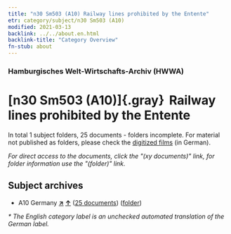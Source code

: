 ```yaml
---
title: "n30 Sm503 (A10) Railway lines prohibited by the Entente"
etr: category/subject/n30 Sm503 (A10)
modified: 2021-03-13
backlink: ../../about.en.html
backlink-title: "Category Overview"
fn-stub: about
---
```


### Hamburgisches Welt-Wirtschafts-Archiv (HWWA)
# [n30 Sm503 (A10)]{.gray}&#8201; Railway lines prohibited by the Entente&#160; 





In total 1 subject folders, 25 documents - folders incomplete.
For material not published as folders, please check the [digitized films](/film/h1_sh) (in German).

_For direct access to the documents, click the "(xy documents)" link, for folder information use the "(folder)" link._

## Subject archives


- A10 Germany [**&nearr;**](../../../geo/i/126128/about.en.html "Germany (all folders)") [**&uarr;**](../../../geo/about.en.html#A10 "Country category system") (<a href="https://pm20.zbw.eu/dfgview/sh/126128,145551" title="about: Germany : Railway lines prohibited by the Entente" target="_blank">25 documents</a>) ([folder](../../../../folder/sh/1261xx/126128/1455xx/145551/about.en.html))


_* The English category label is an unchecked automated translation of the German label._

